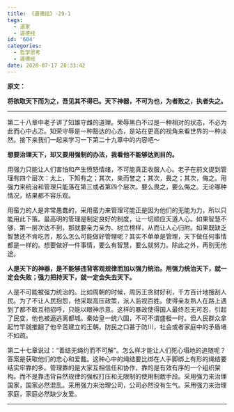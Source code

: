 ```yaml
---
title: 《道德经》-29-1
tags:
  - 道家
  - 道德经
id: '604'
categories:
  - 哲学思考
  - 道德经
date: 2020-07-17 20:33:42
---
```


**原文：**

**将欲取天下而为之，吾见其不得已。天下神器，不可为也，为者败之，执者失之。**
<!-- more -->
* * *

第二十八章中老子讲了知雄守雌的道理。荣辱黑白不过是一种相对的状态，不必为此而心中忐忑。知荣守辱是一种豁达的心态，是站在更高的视角来看世界的一种淡然。接下来我们一起来学习一下第二十九章中的内容吧～

**想要治理天下，却又要用强制的办法，我看他不能够达到目的。**

用强力只能让人们害怕和产生愤怒情绪，不可能真正收服人心。老子在前文提到管理有四个层次：太上，下知有之；其次，亲而誉之；其次，畏之；其次，侮之。用强力来统治和管理只能落在第三或者第四个层次。要么畏之，要么侮之。无论哪种情况，结果都不容乐观。

用蛮力的人是非常愚蠢的，采用蛮力来管理可能正是因为他们的无能为力，所以只能用此下策。最高明的管理是制定良好的制度，让一切顺应天道人心。如果智慧不够，第一层次达不到，那就要亲力亲为、树立榜样，从而让人心归附。如果既缺乏智慧还不肯吃苦，那么怎么可能做好管理呢？其实不单单是管理，天下做任何事情都是一样的。想要做好一件事情，要么有智慧，要么就努力。除此之外，再别无他途。

**人是天下的神器，是不能够违背客观规律而加以强力统治。用强力统治天下，就一定会失败；强力把持天下，就一定会失去天下。**

人是不可能被强力统治的。比如周朝的时候，周厉王贪财好利，千方百计地搜刮人民。为了不让人民抱怨，他采取高压政策，派人监视百姓。使得亲友熟人在路上遇到了都不敢互相招呼，只能以眼神示意。这样的暴政使得国人最终忍无可忍，引起了民变，他也被逼逃离都城。秦始皇一统六国，不可不谓盛极一时。但人民群众拿起竹竿就推翻了他辛苦建立的王朝。防民之口甚于防川，社会或者家庭中的矛盾堵不如疏。

第二十七章说过：“善结无绳约而不可解”。怎么样才能让人们死心塌地的追随呢？答案是获取他们的忠心和爱戴。这种心中的绳结要比绑在人手脚绑上有形的绳结要结实牢靠的多。管理靠的是大家互相信任和协作，靠的是有效有序的一个组织架构。而不是靠违背自然规律的强权打压和无限制的使用制裁手段。采用强力来治理国家，国家必然混乱。采用强力来治理公司，公司必然没有生气。采用强力来治理家庭，家庭必然缺少友爱。

* * *

